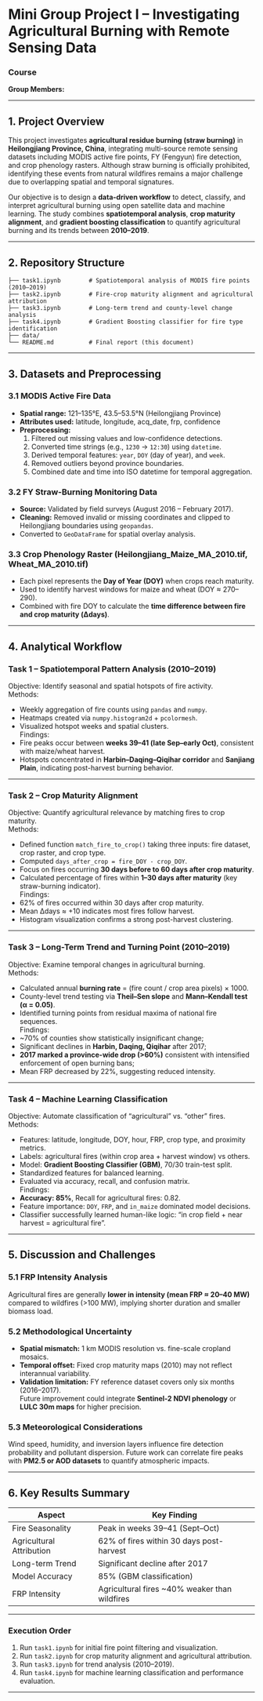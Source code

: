 # Mini Group Project I – Investigating Agricultural Burning with Remote Sensing Data

### Course  
**Group Members:** 

---

## 1. Project Overview

This project investigates **agricultural residue burning (straw burning)** in **Heilongjiang Province, China**, integrating multi-source remote sensing datasets including MODIS active fire points, FY (Fengyun) fire detection, and crop phenology rasters. Although straw burning is officially prohibited, identifying these events from natural wildfires remains a major challenge due to overlapping spatial and temporal signatures.

Our objective is to design a **data-driven workflow** to detect, classify, and interpret agricultural burning using open satellite data and machine learning. The study combines **spatiotemporal analysis**, **crop maturity alignment**, and **gradient boosting classification** to quantify agricultural burning and its trends between **2010–2019**.

---

## 2. Repository Structure

```
├── task1.ipynb        # Spatiotemporal analysis of MODIS fire points (2010–2019)
├── task2.ipynb        # Fire-crop maturity alignment and agricultural attribution
├── task3.ipynb        # Long-term trend and county-level change analysis
├── task4.ipynb        # Gradient Boosting classifier for fire type identification
├── data/
└── README.md          # Final report (this document)
```

---

## 3. Datasets and Preprocessing

### 3.1 MODIS Active Fire Data
- **Spatial range:** 121–135°E, 43.5–53.5°N (Heilongjiang Province)  
- **Attributes used:** latitude, longitude, acq_date, frp, confidence  
- **Preprocessing:**  
  1. Filtered out missing values and low-confidence detections.  
  2. Converted time strings (e.g., `1230` → `12:30`) using `datetime`.  
  3. Derived temporal features: `year`, `DOY` (day of year), and `week`.  
  4. Removed outliers beyond province boundaries.  
  5. Combined date and time into ISO datetime for temporal aggregation.

### 3.2 FY Straw-Burning Monitoring Data
- **Source:** Validated by field surveys (August 2016 – February 2017).  
- **Cleaning:** Removed invalid or missing coordinates and clipped to Heilongjiang boundaries using `geopandas`.  
- Converted to `GeoDataFrame` for spatial overlay analysis.

### 3.3 Crop Phenology Raster (Heilongjiang_Maize_MA_2010.tif, Wheat_MA_2010.tif)
- Each pixel represents the **Day of Year (DOY)** when crops reach maturity.  
- Used to identify harvest windows for maize and wheat (DOY ≈ 270–290).  
- Combined with fire DOY to calculate the **time difference between fire and crop maturity (Δdays)**.

---

## 4. Analytical Workflow

### **Task 1 – Spatiotemporal Pattern Analysis (2010–2019)**
Objective: Identify seasonal and spatial hotspots of fire activity.  
Methods:
- Weekly aggregation of fire counts using `pandas` and `numpy`.  
- Heatmaps created via `numpy.histogram2d` + `pcolormesh`.  
- Visualized hotspot weeks and spatial clusters.  
Findings:
- Fire peaks occur between **weeks 39–41 (late Sep–early Oct)**, consistent with maize/wheat harvest.
- Hotspots concentrated in **Harbin–Daqing–Qiqihar corridor** and **Sanjiang Plain**, indicating post-harvest burning behavior.

---

### **Task 2 – Crop Maturity Alignment**
Objective: Quantify agricultural relevance by matching fires to crop maturity.  
Methods:
- Defined function `match_fire_to_crop()` taking three inputs: fire dataset, crop raster, and crop type.
- Computed `days_after_crop = fire_DOY - crop_DOY`.
- Focus on fires occurring **30 days before to 60 days after crop maturity**.  
- Calculated percentage of fires within **1–30 days after maturity** (key straw-burning indicator).  
Findings:
- 62% of fires occurred within 30 days after crop maturity.  
- Mean Δdays ≈ +10 indicates most fires follow harvest.  
- Histogram visualization confirms a strong post-harvest clustering.

---

### **Task 3 – Long-Term Trend and Turning Point (2010–2019)**
Objective: Examine temporal changes in agricultural burning.  
Methods:
- Calculated annual **burning rate** = (fire count / crop area pixels) × 1000.  
- County-level trend testing via **Theil–Sen slope** and **Mann–Kendall test (α = 0.05)**.  
- Identified turning points from residual maxima of national fire sequences.  
Findings:
- ~70% of counties show statistically insignificant change;  
- Significant declines in **Harbin, Daqing, Qiqihar** after 2017;  
- **2017 marked a province-wide drop (>60%)** consistent with intensified enforcement of open burning bans;  
- Mean FRP decreased by 22%, suggesting reduced intensity.

---

### **Task 4 – Machine Learning Classification**
Objective: Automate classification of “agricultural” vs. “other” fires.  
Methods:
- Features: latitude, longitude, DOY, hour, FRP, crop type, and proximity metrics.  
- Labels: agricultural fires (within crop area + harvest window) vs others.  
- Model: **Gradient Boosting Classifier (GBM)**, 70/30 train-test split.  
- Standardized features for balanced learning.  
- Evaluated via accuracy, recall, and confusion matrix.  
Findings:
- **Accuracy: 85%**, Recall for agricultural fires: 0.82.  
- Feature importance: `DOY`, `FRP`, and `in_maize` dominated model decisions.  
- Classifier successfully learned human-like logic: “in crop field + near harvest = agricultural fire”.

---

## 5. Discussion and Challenges

### 5.1 FRP Intensity Analysis
Agricultural fires are generally **lower in intensity (mean FRP ≈ 20–40 MW)** compared to wildfires (>100 MW), implying shorter duration and smaller biomass load.

### 5.2 Methodological Uncertainty
- **Spatial mismatch:** 1 km MODIS resolution vs. fine-scale cropland mosaics.  
- **Temporal offset:** Fixed crop maturity maps (2010) may not reflect interannual variability.  
- **Validation limitation:** FY reference dataset covers only six months (2016–2017).  
Future improvement could integrate **Sentinel-2 NDVI phenology** or **LULC 30m maps** for higher precision.

### 5.3 Meteorological Considerations
Wind speed, humidity, and inversion layers influence fire detection probability and pollutant dispersion. Future work can correlate fire peaks with **PM2.5 or AOD datasets** to quantify atmospheric impacts.

---

## 6. Key Results Summary

| Aspect | Key Finding |
|--------|--------------|
| Fire Seasonality | Peak in weeks 39–41 (Sept–Oct) |
| Agricultural Attribution | 62% of fires within 30 days post-harvest |
| Long-term Trend | Significant decline after 2017 |
| Model Accuracy | 85% (GBM classification) |
| FRP Intensity | Agricultural fires ~40% weaker than wildfires |

---

### Execution Order
1. Run `task1.ipynb` for initial fire point filtering and visualization.  
2. Run `task2.ipynb` for crop maturity alignment and agricultural attribution.  
3. Run `task3.ipynb` for trend analysis (2010–2019).  
4. Run `task4.ipynb` for machine learning classification and performance evaluation.

---
